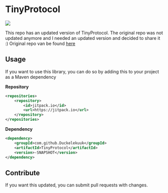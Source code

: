 # TinyProtocol

[![](https://jitpack.io/v/Duckelekuuk/TinyProtocol.svg)](https://jitpack.io/#Duckelekuuk/TinyProtocol)

This repo has an updated version of TinyProtocol. The original repo was not updated anymore and I needed an updated
version and decided to share it :)
Original repo van be found [here](https://github.com/dmulloy2/ProtocolLib)

## Usage
If you want to use this library, you can do so by adding this to your project as a Maven dependency

**Repository**
```xml
<repositories>
    <repository>
        <id>jitpack.io</id>
        <url>https://jitpack.io</url>
    </repository>
</repositories>
```
**Dependency**
```xml
<dependency>
    <groupId>com.github.Duckelekuuk</groupId>
    <artifactId>TinyProtocol</artifactId>
    <version>-SNAPSHOT</version>
</dependency>
```

## Contribute
If you want this updated, you can submit pull requests with changes.
